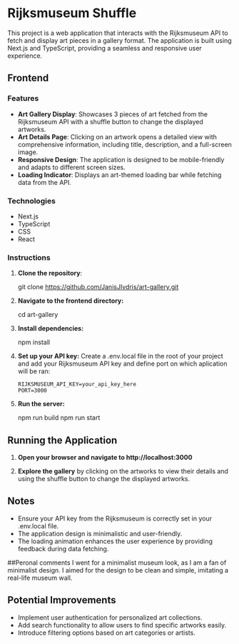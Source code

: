 # Rijksmuseum Shuffle

This project is a web application that interacts with the Rijksmuseum API to fetch and display art pieces in a gallery format. The application is built using Next.js and TypeScript, providing a seamless and responsive user experience.

## Frontend

### Features

- **Art Gallery Display**: Showcases 3 pieces of art fetched from the Rijksmuseum API with a shuffle button to change the displayed artworks.
- **Art Details Page**: Clicking on an artwork opens a detailed view with comprehensive information, including title, description, and a full-screen image.
- **Responsive Design**: The application is designed to be mobile-friendly and adapts to different screen sizes.
- **Loading Indicator**: Displays an art-themed loading bar while fetching data from the API.

### Technologies

- Next.js
- TypeScript
- CSS
- React

### Instructions

1.  **Clone the repository**:

    git clone https://github.com/JanisJIvdris/art-gallery.git

2.  **Navigate to the frontend directory:**

    cd art-gallery

3.  **Install dependencies:**

    npm install

4.  **Set up your API key:**
    Create a .env.local file in the root of your project and add your Rijksmuseum API key and define port on which aplication will be ran:

        RIJKSMUSEUM_API_KEY=your_api_key_here
        PORT=3000

5.  **Run the server:**

    npm run build
    npm run start

## Running the Application

1. **Open your browser and navigate to http://localhost:3000**

2. **Explore the gallery**
   by clicking on the artworks to view their details and using the shuffle button to change the displayed artworks.

## Notes

- Ensure your API key from the Rijksmuseum is correctly set in your .env.local file.
- The application design is minimalistic and user-friendly.
- The loading animation enhances the user experience by providing feedback during data fetching.

##Peronal comments
I went for a minimalist museum look, as I am a fan of minimalist design. I aimed for the design to be clean and simple, imitating a real-life museum wall.

## Potential Improvements

- Implement user authentication for personalized art collections.
- Add search functionality to allow users to find specific artworks easily.
- Introduce filtering options based on art categories or artists.
